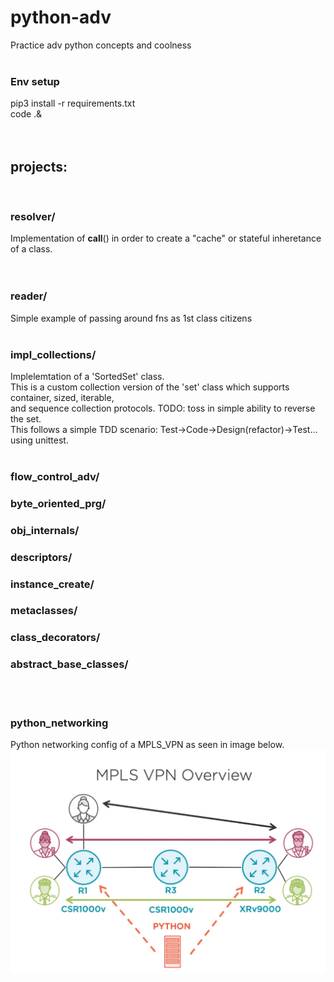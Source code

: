 # python-adv  
Practice adv python concepts and coolness
&nbsp;  
&nbsp;  

### Env setup  
pip3 install -r requirements.txt  
code .&  
&nbsp;  
&nbsp;  

## projects:  
&nbsp;  
### resolver/  
Implementation of __call__() in order to create a "cache" or stateful inheretance of a class.  
&nbsp;  
&nbsp;  

### reader/  
Simple example of passing around fns as 1st class citizens
&nbsp;  
&nbsp;  

### impl_collections/  
Implelemtation of a 'SortedSet' class.  
This is a custom collection version of the 'set' class which supports container, sized, iterable,  
and sequence collection protocols. TODO: toss in simple ability to reverse the set.
&nbsp;  
This follows a simple TDD scenario: Test->Code->Design(refactor)->Test...  using unittest.
&nbsp;  
&nbsp;  

### flow_control_adv/  
### byte_oriented_prg/  
### obj_internals/  
### descriptors/  
### instance_create/  
### metaclasses/  
### class_decorators/  
### abstract_base_classes/  
&nbsp;  
&nbsp;  
### python_networking  
Python networking config of a MPLS_VPN as seen in image below.  
![](python_networking/python_mpls_vpn_network.png)











